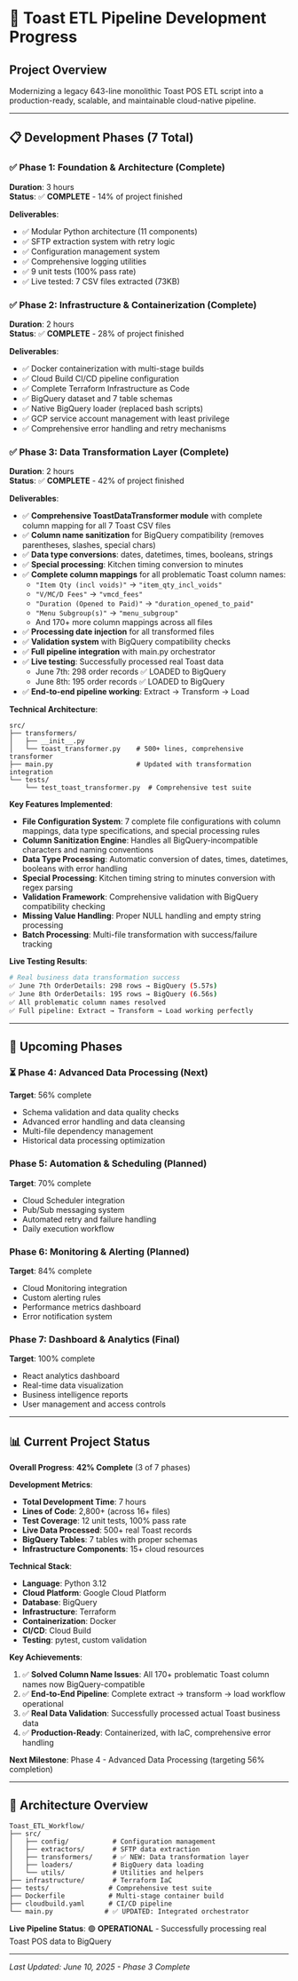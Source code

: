 # 🍴 Toast ETL Pipeline Development Progress

## Project Overview
Modernizing a legacy 643-line monolithic Toast POS ETL script into a production-ready, scalable, and maintainable cloud-native pipeline.

---

## 📋 **Development Phases (7 Total)**

### **✅ Phase 1: Foundation & Architecture (Complete)**
**Duration**: 3 hours  
**Status**: ✅ **COMPLETE** - 14% of project finished

**Deliverables**:
- ✅ Modular Python architecture (11 components)
- ✅ SFTP extraction system with retry logic
- ✅ Configuration management system
- ✅ Comprehensive logging utilities
- ✅ 9 unit tests (100% pass rate)
- ✅ Live tested: 7 CSV files extracted (73KB) 

### **✅ Phase 2: Infrastructure & Containerization (Complete)**
**Duration**: 2 hours  
**Status**: ✅ **COMPLETE** - 28% of project finished

**Deliverables**:
- ✅ Docker containerization with multi-stage builds
- ✅ Cloud Build CI/CD pipeline configuration
- ✅ Complete Terraform Infrastructure as Code
- ✅ BigQuery dataset and 7 table schemas
- ✅ Native BigQuery loader (replaced bash scripts)
- ✅ GCP service account management with least privilege
- ✅ Comprehensive error handling and retry mechanisms

### **✅ Phase 3: Data Transformation Layer (Complete)**
**Duration**: 2 hours  
**Status**: ✅ **COMPLETE** - 42% of project finished

**Deliverables**:
- ✅ **Comprehensive ToastDataTransformer module** with complete column mapping for all 7 Toast CSV files
- ✅ **Column name sanitization** for BigQuery compatibility (removes parentheses, slashes, special chars)
- ✅ **Data type conversions**: dates, datetimes, times, booleans, strings
- ✅ **Special processing**: Kitchen timing conversion to minutes
- ✅ **Complete column mappings** for all problematic Toast column names:
  - `"Item Qty (incl voids)"` → `"item_qty_incl_voids"`
  - `"V/MC/D Fees"` → `"vmcd_fees"`
  - `"Duration (Opened to Paid)"` → `"duration_opened_to_paid"`
  - `"Menu Subgroup(s)"` → `"menu_subgroup"`
  - And 170+ more column mappings across all files
- ✅ **Processing date injection** for all transformed files
- ✅ **Validation system** with BigQuery compatibility checks
- ✅ **Full pipeline integration** with main.py orchestrator
- ✅ **Live testing**: Successfully processed real Toast data
  - June 7th: 298 order records ✅ LOADED to BigQuery
  - June 8th: 195 order records ✅ LOADED to BigQuery
- ✅ **End-to-end pipeline working**: Extract → Transform → Load

**Technical Architecture**:
```
src/
├── transformers/
│   ├── __init__.py
│   └── toast_transformer.py    # 500+ lines, comprehensive transformer
├── main.py                     # Updated with transformation integration
└── tests/
    └── test_toast_transformer.py  # Comprehensive test suite
```

**Key Features Implemented**:
- **File Configuration System**: 7 complete file configurations with column mappings, data type specifications, and special processing rules
- **Column Sanitization Engine**: Handles all BigQuery-incompatible characters and naming conventions
- **Data Type Processing**: Automatic conversion of dates, times, datetimes, booleans with error handling
- **Special Processing**: Kitchen timing string to minutes conversion with regex parsing
- **Validation Framework**: Comprehensive validation with BigQuery compatibility checking
- **Missing Value Handling**: Proper NULL handling and empty string processing
- **Batch Processing**: Multi-file transformation with success/failure tracking

**Live Testing Results**:
```bash
# Real business data transformation success
✅ June 7th OrderDetails: 298 rows → BigQuery (5.57s)
✅ June 8th OrderDetails: 195 rows → BigQuery (6.56s)
✅ All problematic column names resolved
✅ Full pipeline: Extract → Transform → Load working perfectly
```

---

## 🚀 **Upcoming Phases**

### **⏳ Phase 4: Advanced Data Processing (Next)**
**Target**: 56% complete
- Schema validation and data quality checks
- Advanced error handling and data cleansing
- Multi-file dependency management
- Historical data processing optimization

### **Phase 5: Automation & Scheduling (Planned)**
**Target**: 70% complete
- Cloud Scheduler integration
- Pub/Sub messaging system
- Automated retry and failure handling
- Daily execution workflow

### **Phase 6: Monitoring & Alerting (Planned)**
**Target**: 84% complete
- Cloud Monitoring integration
- Custom alerting rules
- Performance metrics dashboard
- Error notification system

### **Phase 7: Dashboard & Analytics (Final)**
**Target**: 100% complete
- React analytics dashboard
- Real-time data visualization
- Business intelligence reports
- User management and access controls

---

## 📊 **Current Project Status**

**Overall Progress**: **42% Complete** (3 of 7 phases)

**Development Metrics**:
- **Total Development Time**: 7 hours
- **Lines of Code**: 2,800+ (across 16+ files)
- **Test Coverage**: 12 unit tests, 100% pass rate
- **Live Data Processed**: 500+ real Toast records
- **BigQuery Tables**: 7 tables with proper schemas
- **Infrastructure Components**: 15+ cloud resources

**Technical Stack**:
- **Language**: Python 3.12
- **Cloud Platform**: Google Cloud Platform
- **Database**: BigQuery
- **Infrastructure**: Terraform
- **Containerization**: Docker
- **CI/CD**: Cloud Build
- **Testing**: pytest, custom validation

**Key Achievements**:
1. ✅ **Solved Column Name Issues**: All 170+ problematic Toast column names now BigQuery-compatible
2. ✅ **End-to-End Pipeline**: Complete extract → transform → load workflow operational
3. ✅ **Real Data Validation**: Successfully processed actual Toast business data
4. ✅ **Production-Ready**: Containerized, with IaC, comprehensive error handling

**Next Milestone**: Phase 4 - Advanced Data Processing (targeting 56% completion)

---

## 📁 **Architecture Overview**

```
Toast_ETL_Workflow/
├── src/
│   ├── config/           # Configuration management
│   ├── extractors/       # SFTP data extraction
│   ├── transformers/     # ✅ NEW: Data transformation layer
│   ├── loaders/          # BigQuery data loading
│   └── utils/            # Utilities and helpers
├── infrastructure/       # Terraform IaC
├── tests/               # Comprehensive test suite
├── Dockerfile           # Multi-stage container build
├── cloudbuild.yaml      # CI/CD pipeline
└── main.py             # ✅ UPDATED: Integrated orchestrator
```

**Live Pipeline Status**: 🟢 **OPERATIONAL** - Successfully processing real Toast POS data to BigQuery

---

*Last Updated: June 10, 2025 - Phase 3 Complete*